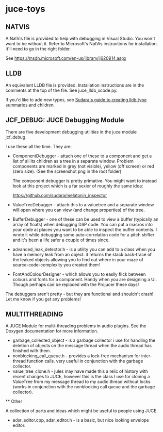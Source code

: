juce-toys
=========

## NATVIS

A NatVis file is provided to help with debugging in Visual Studio.  You won't
want to be without it.  Refer to Microsoft's NatVis instructions for
installation.  It'll need to go in the right folder. 

See https://msdn.microsoft.com/en-us/library/jj620914.aspx

## LLDB

An equivalent LLDB file is provided.  Installation instructions are in the
comments at the top of the file.  See juce_lldb_xcode.py.

If you'd like to add new types, see [Sudara's guide to creating lldb type summaries and children](https://melatonin.dev/blog/how-to-create-lldb-type-summaries-and-synthetic-children-for-your-custom-types/).

## JCF_DEBUG: JUCE Debugging Module

There are five development debugging utilities in the juce module jcf_debug.

I use these all the time.  They are: 
- ComponentDebugger - attach one of these to a component and get a list of all
  its children as a tree in a separate window.  Problem components are marked
  in grey (not visible), yellow (off screen) or red (zero size). (See the
  screenshot png in the root folder)

  The component debugger is pretty primative.  You might want to instead look
  at this project which is a far sexier of roughly the same idea:

  https://github.com/sudara/melatonin_inspector
  
- ValueTreeDebugger - attach this to a valuetree and a separate window will
  open where you can view (and change properties) of the tree. 
- BufferDebugger - one of these can be used to view a buffer (typically an
  array of floats) when debugging DSP code.  You can put a macros into your
  code at places you want to be able to inspect the buffer contents.  I wrote
  it while debugging some auto-correlation code for a pitch shifter and it's
  been a life safer a couple of times since. 
- advanced_leak_detector.h - is a utility you can add to a class when you have
  a memory leak from an object.  it returns the stack back-trace of the leaked
  objects allowing you to find out where in your maze of source-code-complexity
  you created them!
- FontAndColourDesigner - which allows you to easily flick between colours and
  fonts for a component.  Handy when you are designing a UI.  Though perhaps
  can be replaced with the Projucer these days!

The debuggers aren't pretty - but they are functional and shouldn't crash!  Let
me know if you get any problems!  

## MULTITHREADING 

A JUCE Module for multi-threading problems in audio plugins.  See the Doxygen
documentation for more information. 
- garbage_collected_object - is a garbage collector i use for handling the
  deletion of objects on the message thread when the audio thread has finished
  with them. 
- nonblocking_call_queue.h - provides a lock-free mechanism for inter-thread
  function calls.  very useful in conjunction with the garbage collector.
- value_tree_clone.h - jules may have made this a relic of history with recent
  changes to JUCE, however this is the class I use for cloning a ValueTree from
  my message thread to my audio thread without locks (works in conjunction with
  the nonblocking call queue and the garbage collector). 


** Other

A collection of parts and ideas which might be useful to people using JUCE. 

- adsr_editor.cpp, adsr_editor.h - is a basic, but nice looking envelope
  editor. 
